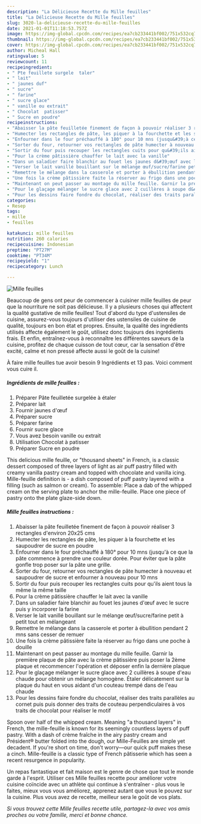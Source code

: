 ```yaml
---
description: "La Délicieuse Recette du Mille feuilles"
title: "La Délicieuse Recette du Mille feuilles"
slug: 3020-la-delicieuse-recette-du-mille-feuilles
date: 2021-01-01T11:18:53.757Z
image: https://img-global.cpcdn.com/recipes/ea7cb233441bf002/751x532cq70/mille-feuilles-photo-principale-de-la-recette.jpg
thumbnail: https://img-global.cpcdn.com/recipes/ea7cb233441bf002/751x532cq70/mille-feuilles-photo-principale-de-la-recette.jpg
cover: https://img-global.cpcdn.com/recipes/ea7cb233441bf002/751x532cq70/mille-feuilles-photo-principale-de-la-recette.jpg
author: Micheal Hall
ratingvalue: 5
reviewcount: 11
recipeingredient:
- " Pte feuillete surgele  taler"
- " lait"
- " jaunes duf"
- " sucre"
- " farine"
- " sucre glace"
- " vanille ou extrait"
- " Chocolat  patisser"
- " Sucre en poudre"
recipeinstructions:
- "Abaisser la pâte feuilletée finement de façon à pouvoir réaliser 3 rectangles d&#39;environ 20x25 cms"
- "Humecter les rectangles de pâte, les piquer à la fourchette et les saupoudrer de sucre en poudre"
- "Enfourner dans le four préchauffé à 180° pour 10 mns (jusqu&#39;à ce que la pâte commence à prendre une couleur dorée. Pour éviter que la pâte gonfle trop poser sur la pâte une grille."
- "Sorter du four, retourner vos rectangles de pâte humecter à nouveau et saupoudrer de sucre et enfourner à nouveau pour 10 mns"
- "Sortir du four puis recouper les rectangles cuits pour qu&#39;ils aient tous la même la même taille"
- "Pour la crème pâtissière chauffer le lait avec la vanille"
- "Dans un saladier faire blanchir au fouet les jaunes d&#39;œuf avec le sucre puis y incorporer la farine"
- "Verser le lait vanillé bouillant sur le mélange œuf/sucre/farine petit à petit tout en mélangeant"
- "Remettre le mélange dans la casserole et porter à ébullition pendant 2 mns sans cesser de remuer"
- "Une fois la crème pâtissière faite la réserver au frigo dans une poche à douille"
- "Maintenant on peut passer au montage du mille feuille. Garnir la première plaque de pâte avec la crème pâtissière puis poser la 2ème plaque et recommencer l&#39;opération et déposer enfin la dernière plaque"
- "Pour le glaçage mélanger le sucre glace avec 2 cuillères à soupe d&#39;eau chaude pour obtenir un mélange homogène. Étaler délicatement sur la plaque du haut en vous aidant d&#39;un couteau trempé dans de l&#39;eau chaude"
- "Pour les dessins faire fondre du chocolat, réaliser des traits parallèles au cornet puis puis donner des traits de couteau perpendiculaires à vos traits de chocolat pour réaliser le motif"
categories:
- Resep
tags:
- mille
- feuilles

katakunci: mille feuilles 
nutrition: 260 calories
recipecuisine: Indonesian
preptime: "PT27M"
cooktime: "PT34M"
recipeyield: "1"
recipecategory: Lunch

---
```



![Mille feuilles](https://img-global.cpcdn.com/recipes/ea7cb233441bf002/751x532cq70/mille-feuilles-photo-principale-de-la-recette.jpg)

Beaucoup de gens ont peur de commencer à cuisiner mille feuilles de peur que la nourriture ne soit pas délicieuse. Il y a plusieurs choses qui affectent la qualité gustative de mille feuilles! Tout d'abord du type d'ustensiles de cuisine, assurez-vous toujours d'utiliser des ustensiles de cuisine de qualité, toujours en bon état et propres. Ensuite, la qualité des ingrédients utilisés affecte également le goût, utilisez donc toujours des ingrédients frais. Et enfin, entraînez-vous à reconnaître les différentes saveurs de la cuisine, profitez de chaque cuisson de tout cœur, car la sensation d'être excité, calme et non pressé affecte aussi le goût de la cuisine!

<!--inarticleads1-->

À faire mille feuilles tue avoir besoin 9 Ingrédients et 13 pas. Voici comment vous cuire il.

##### Ingrédients de mille feuilles :

1. Préparer  Pâte feuilletée surgelée à étaler
1. Préparer  lait
1. Fournir  jaunes d&#39;œuf
1. Préparer  sucre
1. Préparer  farine
1. Fournir  sucre glace
1. Vous avez besoin  vanille ou extrait
1. Utilisation  Chocolat à patisser
1. Préparer  Sucre en poudre


This delicious mille feuille, or &#34;thousand sheets&#34; in French, is a classic dessert composed of three layers of light as air puff pastry filled with creamy vanilla pastry cream and topped with chocolate and vanilla icing. Mille-feuille definition is - a dish composed of puff pastry layered with a filling (such as salmon or cream). To assemble: Place a dab of the whipped cream on the serving plate to anchor the mille-feuille. Place one piece of pastry onto the plate glaze-side down. 

<!--inarticleads2-->

##### Mille feuilles instructions :

1. Abaisser la pâte feuilletée finement de façon à pouvoir réaliser 3 rectangles d&#39;environ 20x25 cms
1. Humecter les rectangles de pâte, les piquer à la fourchette et les saupoudrer de sucre en poudre
1. Enfourner dans le four préchauffé à 180° pour 10 mns (jusqu&#39;à ce que la pâte commence à prendre une couleur dorée. Pour éviter que la pâte gonfle trop poser sur la pâte une grille.
1. Sorter du four, retourner vos rectangles de pâte humecter à nouveau et saupoudrer de sucre et enfourner à nouveau pour 10 mns
1. Sortir du four puis recouper les rectangles cuits pour qu&#39;ils aient tous la même la même taille
1. Pour la crème pâtissière chauffer le lait avec la vanille
1. Dans un saladier faire blanchir au fouet les jaunes d&#39;œuf avec le sucre puis y incorporer la farine
1. Verser le lait vanillé bouillant sur le mélange œuf/sucre/farine petit à petit tout en mélangeant
1. Remettre le mélange dans la casserole et porter à ébullition pendant 2 mns sans cesser de remuer
1. Une fois la crème pâtissière faite la réserver au frigo dans une poche à douille
1. Maintenant on peut passer au montage du mille feuille. Garnir la première plaque de pâte avec la crème pâtissière puis poser la 2ème plaque et recommencer l&#39;opération et déposer enfin la dernière plaque
1. Pour le glaçage mélanger le sucre glace avec 2 cuillères à soupe d&#39;eau chaude pour obtenir un mélange homogène. Étaler délicatement sur la plaque du haut en vous aidant d&#39;un couteau trempé dans de l&#39;eau chaude
1. Pour les dessins faire fondre du chocolat, réaliser des traits parallèles au cornet puis puis donner des traits de couteau perpendiculaires à vos traits de chocolat pour réaliser le motif


Spoon over half of the whipped cream. Meaning &#34;a thousand layers&#34; in French, the mille-feuille is known for its seemingly countless layers of puff pastry. With a dash of crème fraîche in the airy pastry cream and Président® butter folded into the dough, our Mille-Feuilles are simple yet decadent. If you&#39;re short on time, don&#39;t worry—our quick puff makes these a cinch. Mille-feuille is a classic type of French pâtisserie which has seen a recent resurgence in popularity. 

<!--inarticleads1-->

<p>
Un repas fantastique et fait maison est le genre de chose que tout le monde garde à l'esprit. Utiliser ces Mille feuilles recette pour améliorer votre cuisine coïncide avec un athlète qui continue à s'entraîner - plus vous le faites, mieux vous vous améliorez, apprenez autant que vous le pouvez sur la cuisine. Plus vous avez de recette, meilleur sera le goût de vos plats.
</p>

<p>
<i>Si vous trouvez cette Mille feuilles recette utile, partagez-la avec vos amis proches ou votre famille, merci et bonne chance.</i>
</p>
